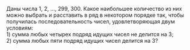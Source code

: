 Даны числа 1, 2, $\ldots$, 299, 300. Какое наибольшее количество из них можно выбрать и расставить в ряд в некотором порядке так, чтобы получилась последовательность чисел, удовлетворяющая двум условиям:
<br>1)  сумма любых четырех подряд идущих чисел не делится на 3;
<br>2) сумма любых пяти подряд идущих чисел делится на 3?